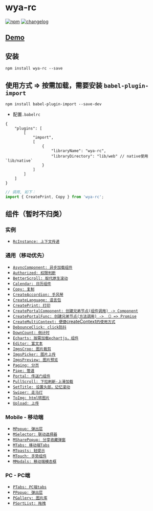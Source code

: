 # wya-rc
[![npm][npm-image]][npm-url] [![changelog][changelog-image]][changelog-url]

## [Demo](https://wya-team.github.io/wya-rc/dist/index.html)

## 安装

```vim
npm install wya-rc --save
```

## 使用方式 => 按需加载，需要安装 `babel-plugin-import`
```vim
npm install babel-plugin-import --save-dev
```
- 配置`.babelrc`
```vim
{
	"plugins": [
		[
			"import",
			[
				{
					"libraryName": "wya-rc",
					"libraryDirectory": "lib/web" // native使用 `lib/native`
				}
			]
		]
	]
}
```

```js
// 调用, 如下：
import { CreatePrint, Copy } from 'wya-rc';
```
## 组件（暂时不归类）
### 实例
- [`RcInstance: 上下文传递`](https://github.com/wya-team/wya-rc/tree/master/src/web/rc-instance/)
### 通用（移动优先）
- [`AsyncComponent: 异步加载组件`](https://github.com/wya-team/wya-rc/tree/master/src/web/async-component/)
- [`Authorized: 权限判断`](https://github.com/wya-team/wya-rc/tree/master/src/web/authorized/)
- [`BetterScroll: 取代原生滚动`](https://github.com/wya-team/wya-rc/tree/master/src/web/better-scroll/)
- [`Calendar: 日历组件`](https://github.com/wya-team/wya-rc/tree/master/src/web/calendar/)
- [`Copy: 复制`](https://github.com/wya-team/wya-rc/tree/master/src/web/copy/)
- [`CreateAccordion: 手风琴`](https://github.com/wya-team/wya-rc/tree/master/src/web/create-accordion/)
- [`CreateLanguage: 语言包`](https://github.com/wya-team/wya-rc/tree/master/src/web/create-language/)
- [`CreatePrint: 打印`](https://github.com/wya-team/wya-rc/tree/master/src/web/create-print/)
- [`CreatePortalComponent: 创建兄弟节点(组件调用) -> Component`](https://github.com/wya-team/wya-rc/tree/master/src/web/create-portal-component/)
- [`CreatePortalFunc: 创建兄弟节点(方法调用) -> （）=> Promise`](https://github.com/wya-team/wya-rc/tree/master/src/web/create-portal-func/)
- [`CreateMultiContext: 便捷`createContext`的使用方式`](https://github.com/wya-team/wya-rc/tree/master/src/web/create-multi-context/)
- [`DebounceClick: click防抖`](https://github.com/wya-team/wya-rc/tree/master/src/web/debounce-click/)
- [`DownCount: 倒计时`](https://github.com/wya-team/wya-rc/tree/master/src/web/down-count/)
- [`Echarts: 按需加载echartjs，组件`](https://github.com/wya-team/wya-rc/tree/master/src/web/echarts/)
- [`Editor: 富文本`](https://github.com/wya-team/wya-rc/tree/master/src/web/editor/)
- [`ImgsCrop: 图片裁剪`](https://github.com/wya-team/wya-rc/tree/master/src/web/imgs-crop/)
- [`ImgsPicker: 图片上传`](https://github.com/wya-team/wya-rc/tree/master/src/web/imgs-picker/)
- [`ImgsPreview: 图片预览`](https://github.com/wya-team/wya-rc/tree/master/src/web/imgs-preview/)
- [`Paging: 分页`](https://github.com/wya-team/wya-rc/tree/master/src/web/paging/)
- [`Pipe: 管道`](https://github.com/wya-team/wya-rc/tree/master/src/web/pipe/)
- [`Portal: 传送门组件`](https://github.com/wya-team/wya-rc/tree/master/src/web/portal/)
- [`PullScroll: 下拉刷新-上滑加载`](https://github.com/wya-team/wya-rc/tree/master/src/web/pull-scroll/)
- [`SetTitle: 设置头部，记忆滚动`](https://github.com/wya-team/wya-rc/tree/master/src/web/set-title/)
- [`Swiper: 走马灯`](https://github.com/wya-team/wya-rc/tree/master/src/web/swiper/)
- [`ToImg: html转图片`](https://github.com/wya-team/wya-rc/tree/master/src/web/to-img/)
- [`Upload: 上传`](https://github.com/wya-team/wya-rc/tree/master/src/web/upload/)

### Mobile - 移动端
- [`MPopup: 弹出层`](https://github.com/wya-team/wya-rc/tree/master/src/web/m-popup/)
- [`MSelector: 联动选择器`](https://github.com/wya-team/wya-rc/tree/master/src/web/m-selector/)
- [`MSharePopup: 分享收藏弹窗`](https://github.com/wya-team/wya-rc/tree/master/src/web/m-share-popup/)
- [`MTabs: 移动端Tabs`](https://github.com/wya-team/wya-rc/tree/master/src/web/m-tabs/)
- [`MToasts: 轻提示`](https://github.com/wya-team/wya-rc/tree/master/src/web/m-toasts/)
- [`MTouch: 手势组件`](https://github.com/wya-team/wya-rc/tree/master/src/web/m-touch/)
- [`MModals: 移动端模态框`](https://github.com/wya-team/wya-rc/tree/master/src/web/m-modals/)

### PC - PC端
- [`PTabs: PC端tabs`](https://github.com/wya-team/wya-rc/tree/master/src/web/p-tabs/)
- [`PPopup: 弹出层`](https://github.com/wya-team/wya-rc/tree/master/src/web/p-popup/)
- [`PGallery: 图片库`](https://github.com/wya-team/wya-rc/tree/master/src/web/p-gallery/)
- [`PSortList: 拖拽`](https://github.com/wya-team/wya-rc/tree/master/src/web/p-sort-list/)


<!--  以下内容无视  -->
[changelog-image]: https://img.shields.io/badge/changelog-md-blue.svg
[changelog-url]: CHANGELOG.md

[npm-image]: https://img.shields.io/npm/v/wya-rc.svg
[npm-url]: https://www.npmjs.com/package/wya-rc
